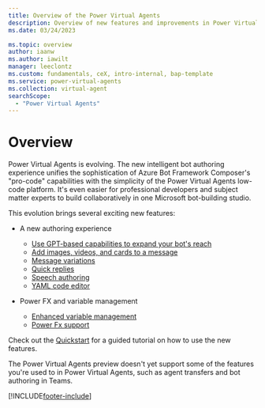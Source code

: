 ```yaml
---
title: Overview of the Power Virtual Agents
description: Overview of new features and improvements in Power Virtual Agents preview.
ms.date: 03/24/2023

ms.topic: overview
author: iaanw
ms.author: iawilt
manager: leeclontz
ms.custom: fundamentals, ceX, intro-internal, bap-template
ms.service: power-virtual-agents
ms.collection: virtual-agent
searchScope:
  - "Power Virtual Agents"
---
```


# Overview

Power Virtual Agents is evolving. The new intelligent bot authoring experience unifies the sophistication of Azure Bot Framework Composer's "pro-code" capabilities with the simplicity of the Power Virtual Agents low-code platform. It's even easier for professional developers and subject matter experts to build collaboratively in one Microsoft bot-building studio.

This evolution brings several exciting new features:

- A new authoring experience

  - [Use GPT-based capabilities to expand your bot's reach](nlu-gpt-overview.md)
  - [Add images, videos, and cards to a message](authoring-send-message.md)
  - [Message variations](authoring-send-message.md#use-message-variations)
  - [Quick replies](authoring-send-message.md#use-quick-replies)
  - [Speech authoring](authoring-send-message.md#use-ssml-to-customize-speech-responses)
  - [YAML code editor](authoring-create-edit-topics.md)

- Power FX and variable management
  - [Enhanced variable management](authoring-variables.md)
  - [Power Fx support](advanced-power-fx.md)

Check out the [Quickstart](quickstart-preview.md) for a guided tutorial on how to use the new features.

The Power Virtual Agents preview doesn't yet support some of the features you're used to in Power Virtual Agents, such as agent transfers and bot authoring in Teams.


[!INCLUDE[footer-include](includes/footer-banner.md)]
